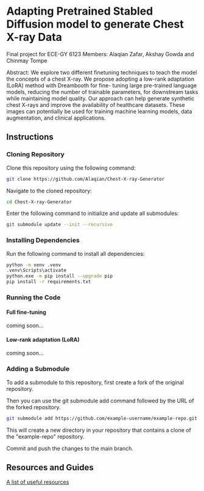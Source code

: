 # Adapting Pretrained Stabled Diffusion model to generate Chest X-ray Data

Final project for ECE-GY 6123
Members: Alaqian Zafar, Akshay Gowda and Chinmay Tompe

Abstract: We explore two different finetuning techniques to teach the model the concepts of a chest X-ray. We propose adopting a low-rank adaptation (LoRA) method with Dreambooth for fine- tuning large pre-trained language models, reducing the number of trainable parameters, for downstream tasks while maintaining model quality. Our approach can help generate synthetic chest X-rays and improve the availability of healthcare datasets. These images can potentially be used for training machine learning models, data augmentation, and clinical applications.
## Instructions
### Cloning Repository
Clone this repository using the following command:
```bash
git clone https://github.com/Alaqian/Chest-X-ray-Generator
```
Navigate to the cloned repository:
```bash
cd Chest-X-ray-Generator
```
Enter the following command to initialize and update all submodules:
```bash
git submodule update --init --recursive
```
### Installing Dependencies
Run the following command to install all dependencies:
```bash
python -m venv .venv
.venv\Scripts\activate
python.exe -m pip install --upgrade pip
pip install -r requirements.txt
```
### Running the Code
#### Full fine-tuning
coming soon...
#### Low-rank adaptation (LoRA)
coming soon...

### Adding a Submodule
To add a submodule to this repository, first create a fork of the original repository.

Then you can use the git submodule add command followed by the URL of the forked repository. 
```bash
git submodule add https://github.com/example-username/example-repo.git
```
This will create a new directory in your repository that contains a clone of the "example-repo" repository.

Commit and push the changes to the main branch.

## Resources and Guides
[A list of useful resources](resources/README.md)
